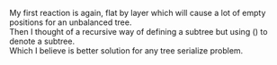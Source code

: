 My first reaction is again, flat by layer which will cause a lot of empty positions for an unbalanced tree.\
Then I thought of a recursive way of defining a subtree but using () to denote a subtree.\
Which I believe is better solution for any tree serialize problem.
